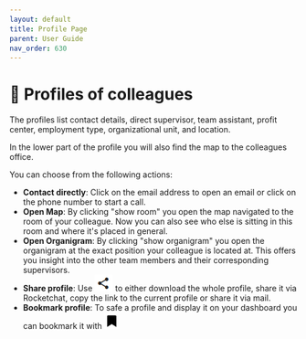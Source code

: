 ```yaml
---
layout: default
title: Profile Page
parent: User Guide
nav_order: 630
---
```

# :two_women_holding_hands: Profiles of colleagues 
The profiles list contact details, direct supervisor, team assistant, profit center, employment type, organizational unit, and location. 

In the lower part of the profile you will also find the map to the colleagues office.  

You can choose from the following actions:

* **Contact directly**: Click on the email address to open an email or click on the phone number to start a call. 
* **Open Map**: By clicking "show room" you open the map navigated to the room of your colleague. Now you can also see who else is sitting in this room and where it's placed in general.  
* **Open Organigram**: By clicking "show organigram" you open the organigram at the exact position your colleague is located at. This offers you insight into the other team members and their corresponding supervisors.  
* **Share profile**: Use ![share icon](media/shareicon.png) to either download the whole profile, share it via Rocketchat, copy the link to the current profile or share it via mail. 
* **Bookmark profile**: To safe a profile and display it on your dashboard you can bookmark it with ![bookmark icon](media/bookmarkicon1.png)